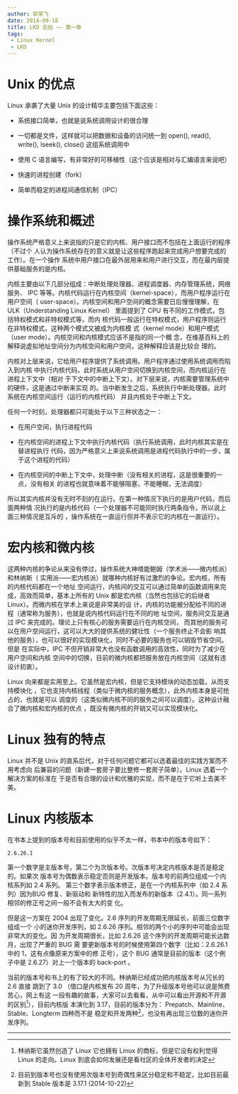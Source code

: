 ```yaml
---
author: 郭荣飞
date: 2014-09-18
title: LKD 总结 —— 第一章
tags:
 - Linux Kernel
 - LKD
---
```


# Unix 的优点


Linux 承袭了大量 Unix 的设计精华主要包括下面这些：

- 系统接口简单，也就是说系统调用设计的很合理

- 一切都是文件，这样就可以把数据和设备的访问统一到 open(), read(), write(),
  lseek(), close() 这组系统调用中

- 使用 C 语言编写，有非常好的可移植性（这个应该是相对与汇编语言来说吧）

- 快速的进程创建（fork）

- 简单而稳定的进程间通信机制（IPC）

<!--more-->

# 操作系统和概述

操作系统严格意义上来说指的只是它的内核、用户接口而不包括在上面运行的程序（不过个
人认为操作系统存在的意义就是让这些程序跑起来完成用户想要完成的工作）。在一个操作
系统中用户接口在最外层用来和用户进行交互，而在最内层提供基础服务的是内核。

内核主要由以下几部分组成：中断处理处理器、进程调度器、内存管理系统，网络服务、
IPC 等等。内核代码运行在内核空间（kernel-space），而用户程序运行在用户空间（
user-space）。内核空间和用户空间的概念需要日后慢慢理解，在 ULK（Understanding
Linux Kernel） 里面提到了 CPU 有不同的工作模式，包括特权模式和非特权模式等，而内
核代码一般运行在特权模式，用户程序则运行在非特权模式，这种两个模式又被成为内核模
式（kernel mode）和用户模式（user mode）。内核空间和内核模式应该不是指的同一个概
念，在维基百科上的解释说虚拟地址空间分为内核空间和用户空间，这种解释应该是比较合
理的。

内核对上层来说，它给用户程序提供了系统调用。用户程序通过使用系统调用而陷入到内核
中执行内核代码，此时系统从用户空间切换到内核空间，而内核运行在进程上下文中（相对
于下文中的中断上下文）。对下层来说，内核需要管理系统中的硬件，这是通过中断来实现
的。当中断发生之后，系统执行中断处理器。此时系统在内核空间运行（运行的内核代码）
并且内核处于中断上下文。

任何一个时刻，处理器都只可能处于以下三种状态之一：

- 在用户空间，执行进程代码

- 在内核空间的进程上下文中执行内核代码（执行系统调用，此时内核其实是在替进程执行
  代码，因为严格意义上来说系统调用是进程代码执行中的一步，属于这个进程的代码）

- 在内核空间的中断上下文中，处理中断（没有相关的进程，这是很重要的一点，没有相关
  的进程也就意味着不能够阻塞，不能睡眠，无法调度）

所以其实内核并没有无时不刻的在运行。在第一种情况下执行的是用户代码，而后面两种情
况执行的是内核代码（一个处理器不可能同时执行两条指令，所以说上面三种情况是互斥的
，操作系统在一直运行但并不表示它的内核在一直运行）。

# 宏内核和微内核

这两种内核的争论从来没有停过，操作系统大神塔能鲍姆（学术派——微内核派）和林纳斯（
实用派——宏内核派）就哪种内核好有过激烈的争论。宏内核，所有的内核代码都在一个地址
空间运行，内核间的交互可以通过简单的函数调用来完成，高效而简单，基本上所有的
Unix 都是宏内核（当然也包括它的后继者 Linux）。而微内核在学术上来说是非常美的设
计，内核的功能被分配给不同的进程（通常称为服务），也就是说内核代码运行在不同的地
址空间，服务间交互是通过 IPC 来完成的。理论上只有核心的服务需要运行在内核空间，
而其他的服务可以在用户空间运行，这可以大大的提供系统的健壮性（一个服务终止不会影
响其他的服务），也可以很好的实现模块化，同时不必要的服务也可以销毁节省空间。但是
在实际中，IPC 不但开销非常大也没有函数调用的高效性，同时为了减少在用户空间和内核
空间中的切换，目前的微内核都把服务放在内核空间（这就有违设计初衷）。

Linux 向来都是实用至上。它虽然是宏内核，但是它支持模块的动态加载，从而支持模块化
，它也支持内核线程（类似于微内核的服务概念），此外内核本身是可抢占的，也就是可以
调度的（这类似微内核不同的服务之间可以调度）。这种设计融合了微内核和宏内核的优点
，既没有微内核的开销又可以实现模块化。


# Linux 独有的特点


Linux 并不是 Unix 的直系后代，对于任何问题它都可以选着最佳的实践方案而不用考虑向
后兼容的问题（新建一套房子要比整修一套房子简单）。Linux 选着一个解决方案的标准在
于是否有合理的设计和优雅的实现，而不是在于它听上去美不美。


# Linux 内核版本


在书本上提到的版本号和目前使用的似乎不太一样，书本中的版本号如下：

    2.6.26.1

第一个数字是主版本号，第二个为次版本号。次版本号决定内核版本是否是稳定的。如果次
版本号为偶数表示稳定否则是开发版本。版本号的前两位组成一个内核系列如 2.4 系列。
第三个数字表示版本修正，是在一个内核系列中（如 2.4 系列）因为BUG 修复、新驱动和
新特性的加入而发布的新版本（2.4.1）。同一系列相邻的修正号之间一般不会有太大的变
化。

但是这一方案在 2004 出现了变化。2.6 序列的开发周期无限延长，前面三位数字组成一个
小的迷你开发序列，如 2.6.26 序列。相邻的两个小的序列中可能会出现非常大的变化。因
为开发周期很长，比如 2.6.26 这个序列的开发周期可能长达数月，出现了严重的 BUG 需
要更新版本号的时候使用第四个数字（比如：2.6.26.1 中的 1，这有点像原来方案中的修
正号），这个 BUG 通常是目前的版本（这个例子中是 2.6.27）对上一个版本的 back-port
。

当前的版本号和书上的有了较大的不同。林纳斯已经成功把内核版本号从冗长的 2.6 直接
跳到了 3.0 （借口是内核发布 20 周年，为了升级版本号他可以说是煞费苦心，网上有这
一段有趣的故事，大家可以去看看，从中可以看出开源和不开源的区别[^1]），目前内核版
本演化到 3.17，目前的版本分为： Prepatch、Mainline、Stable、Longterm 四种而不是
稳定和开发两种[^2]，也没有再出现三位数的迷你开发序列。


****


[^1]: 林纳斯它虽然创造了 Linux 它也拥有 Linux 的商标，但是它没有权利觉得 Linux 的走向。Linux 到底会如何发展还是看社区的全体开发者的决定

[^2]: 目前到版本号也没有使用次版本号到奇偶性来区分稳定和不稳定，比如目前最新到 Stable 版本是 3.17.1 (2014-10-22)
